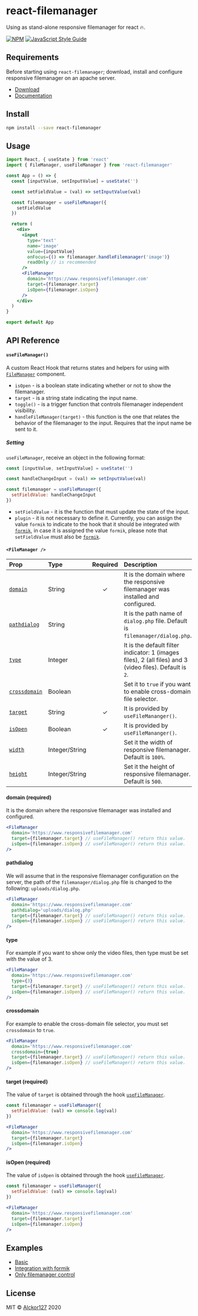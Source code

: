# react-filemanager

Using as stand-alone responsive filemanager for react &#128293;.

[![NPM](https://img.shields.io/npm/v/react-filemanager.svg)](https://www.npmjs.com/package/react-filemanager) [![JavaScript Style Guide](https://img.shields.io/badge/code_style-standard-brightgreen.svg)](https://standardjs.com)

## Requirements

Before starting using `react-filemanager`; download, install and configure responsive filemanager on an apache server.

- [Download](https://www.responsivefilemanager.com/index.php#download-section)
- [Documentation](https://www.responsivefilemanager.com/index.php#documentation-section)

## Install

```bash
npm install --save react-filemanager
```

## Usage

```jsx
import React, { useState } from 'react'
import { FileManager, useFileManager } from 'react-filemanager'

const App = () => {
  const [inputValue, setInputValue] = useState('')

  const setFieldValue = (val) => setInputValue(val)

  const filemanager = useFileManager({
    setFieldValue
  })

  return (
    <div>
      <input
        type='text'
        name='image'
        value={inputValue}
        onFocus={() => filemanager.handleFilemanager('image')}
        readOnly // is recommended
      />
      <FileManager
        domain='https://www.responsivefilemanager.com'
        target={filemanager.target}
        isOpen={filemanager.isOpen}
      />
    </div>
  )
}

export default App
```

## API Reference

<a name="use-filemanager-hook"></a>

#### `useFileManager()`

A custom React Hook that returns states and helpers for using with [`FileManager`](#filemanager-component) component.

- `isOpen` - is a boolean state indicating whether or not to show the filemanager.
- `target` - is a string state indicating the input name.
- `toggle()` - is a trigger function that controls filemanager independent visibility.
- `handleFileManager(target)` - this function is the one that relates the behavior of the filemanager to the input. Requires that the input name be sent to it.

##### Setting

`useFileManager`, receive an object in the following format:

```jsx
const [inputValue, setInputValue] = useState('')

const handleChangeInput = (val) => setInputValue(val)

const filemanager = useFileManager({
  setFieldValue: handleChangeInput
})
```

- `setFieldValue` - it is the function that must update the state of the input.
- `plugin` - it is not necessary to define it. Currently, you can assign the value `formik` to indicate to the hook that it should be integrated with [`formik`](https://jaredpalmer.com/formik/), in case it is assigned the value `formik`, please note that `setFieldValue` must also be [`formik`](https://jaredpalmer.com/formik/).

<a name="filemanager-component"></a>

#### `<FileManager />`

| Prop                               | Type           | Required | Description                                                                                              |
| :--------------------------------- | :------------- | :------: | :------------------------------------------------------------------------------------------------------- |
| [`domain`](#domain-prop)           | String         |    ✓     | It is the domain where the responsive filemanager was installed and configured.                          |
| [`pathdialog`](#pathdialog-prop)   | String         |          | It is the path name of `dialog.php` file. Default is `filemanager/dialog.php`.                           |
| [`type`](#type-prop)               | Integer        |          | It is the default filter indicator: 1 (images files), 2 (all files) and 3 (video files). Default is `2`. |
| [`crossdomain`](#crossdomain-prop) | Boolean        |          | Set it to `true` if you want to enable cross-domain file selector.                                       |
| [`target`](#target-prop)           | String         |    ✓     | It is provided by `useFileMananger()`.                                                                   |
| [`isOpen`](#is-open-prop)          | Boolean        |    ✓     | It is provided by `useFileMananger()`.                                                                   |
| [`width`](#width-prop)             | Integer/String |          | Set it the width of responsive filemanager. Default is `100%`.                                           |
| [`height`](#height-prop)           | Integer/String |          | Set it the height of responsive filemanager. Default is `500`.                                           |

<a name="domain-prop"></a>

#### domain (required)

It is the domain where the responsive filemanager was installed and configured.

```jsx
<FileManager
  domain='https://www.responsivefilemanager.com'
  target={filemanager.target} // useFileManager() return this value.
  isOpen={filemanager.isOpen} // useFileManager() return this value.
/>
```

<a name="pathdialog-prop"></a>

#### pathdialog

We will assume that in the responsive filemanager configuration on the server, the path of the `filemanager/dialog.php` file is changed to the following: `uploads/dialog.php`.

```jsx
<FileManager
  domain='https://www.responsivefilemanager.com'
  pathdialog='uploads/dialog.php'
  target={filemanager.target} // useFileManager() return this value.
  isOpen={filemanager.isOpen} // useFileManager() return this value.
/>
```

<a name="type-prop"></a>

#### type

For example if you want to show only the video files, then type must be set with the value of 3.

```jsx
<FileManager
  domain='https://www.responsivefilemanager.com'
  type={3}
  target={filemanager.target} // useFileManager() return this value.
  isOpen={filemanager.isOpen} // useFileManager() return this value.
/>
```

<a name="crossdomain-prop"></a>

#### crossdomain

For example to enable the cross-domain file selector, you must set `crossdomain` to `true`.

```jsx
<FileManager
  domain='https://www.responsivefilemanager.com'
  crossdomain={true}
  target={filemanager.target} // useFileManager() return this value.
  isOpen={filemanager.isOpen} // useFileManager() return this value.
/>
```

<a name="target-prop"></a>

#### target (required)

The value of `target` is obtained through the hook [`useFileManager`](#use-filemanager-hook).

```jsx
const filemanager = useFileManager({
  setFieldValue: (val) => console.log(val)
})

<FileManager
  domain='https://www.responsivefilemanager.com'
  target={filemanager.target}
  isOpen={filemanager.isOpen}
/>
```

<a name="is-open-prop"></a>

#### isOpen (required)

The value of `isOpen` is obtained through the hook [`useFileManager`](#use-filemanager-hook).

```jsx
const filemanager = useFileManager({
  setFieldValue: (val) => console.log(val)
})

<FileManager
  domain='https://www.responsivefilemanager.com'
  target={filemanager.target}
  isOpen={filemanager.isOpen}
/>
```

## Examples

- [Basic](aaaaa)
- [Integration with formik](aaaaaa)
- [Only filemanager control](aaaa)

## License

MIT © [Alckor127](https://github.com/alckor127) 2020
